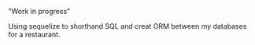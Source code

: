 "Work in progress"

Using sequelize to shorthand SQL and creat ORM between my databases for a restaurant.
